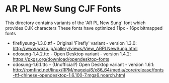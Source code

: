 # AR PL New Sung CJF Fonts
This directory contains variants of the 'AR PL New Sung' font which provides CJK characters
These fonts have optimized 11px - 16px bitmapped fonts

* fireflysung-1.3.0.ttf - Original 'Firefly' variant - version 1.3.0: http://www.wazu.jp/gallery/views/View_ARPLNewSung.html
* odosung-1.4.2.ttc - Open Desktop variant - version 1.4.2: https://pkgs.org/download/opendesktop-fonts
* odosung-1.6.1.ttc - (Unofficial?) Open Desktop variant  - version 1.6.1: http://rpmfind.net/linux/RPM/mageia/6/x86_64/media/core/release/fonts-ttf-chinese-opendesktop-1.6.100-7.mga6.noarch.html


